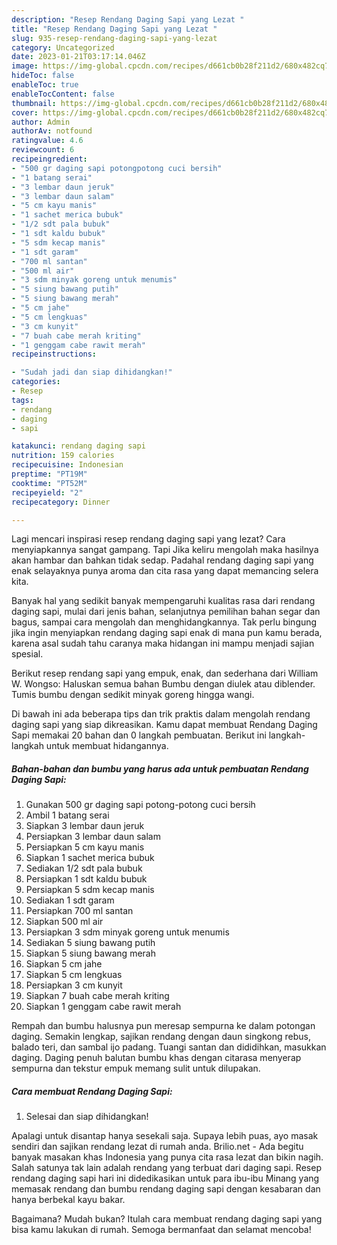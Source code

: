 ```yaml
---
description: "Resep Rendang Daging Sapi yang Lezat "
title: "Resep Rendang Daging Sapi yang Lezat "
slug: 935-resep-rendang-daging-sapi-yang-lezat
category: Uncategorized
date: 2023-01-21T03:17:14.046Z
image: https://img-global.cpcdn.com/recipes/d661cb0b28f211d2/680x482cq70/rendang-daging-sapi-foto-resep-utama.jpg
hideToc: false
enableToc: true
enableTocContent: false
thumbnail: https://img-global.cpcdn.com/recipes/d661cb0b28f211d2/680x482cq70/rendang-daging-sapi-foto-resep-utama.jpg
cover: https://img-global.cpcdn.com/recipes/d661cb0b28f211d2/680x482cq70/rendang-daging-sapi-foto-resep-utama.jpg
author: Admin
authorAv: notfound
ratingvalue: 4.6
reviewcount: 6
recipeingredient:
- "500 gr daging sapi potongpotong cuci bersih"
- "1 batang serai"
- "3 lembar daun jeruk"
- "3 lembar daun salam"
- "5 cm kayu manis"
- "1 sachet merica bubuk"
- "1/2 sdt pala bubuk"
- "1 sdt kaldu bubuk"
- "5 sdm kecap manis"
- "1 sdt garam"
- "700 ml santan"
- "500 ml air"
- "3 sdm minyak goreng untuk menumis"
- "5 siung bawang putih"
- "5 siung bawang merah"
- "5 cm jahe"
- "5 cm lengkuas"
- "3 cm kunyit"
- "7 buah cabe merah kriting"
- "1 genggam cabe rawit merah"
recipeinstructions:

- "Sudah jadi dan siap dihidangkan!"
categories:
- Resep
tags:
- rendang
- daging
- sapi

katakunci: rendang daging sapi 
nutrition: 159 calories
recipecuisine: Indonesian
preptime: "PT19M"
cooktime: "PT52M"
recipeyield: "2"
recipecategory: Dinner

---
```



Lagi mencari inspirasi resep rendang daging sapi yang lezat? Cara menyiapkannya sangat gampang. Tapi Jika keliru mengolah maka hasilnya akan hambar dan bahkan tidak sedap. Padahal rendang daging sapi yang enak selayaknya punya aroma dan cita rasa yang dapat memancing selera kita.


Banyak hal yang sedikit banyak mempengaruhi kualitas rasa dari rendang daging sapi, mulai dari jenis bahan, selanjutnya pemilihan bahan segar dan bagus, sampai cara mengolah dan menghidangkannya. Tak perlu bingung jika ingin menyiapkan rendang daging sapi enak di mana pun kamu berada, karena asal sudah tahu caranya maka hidangan ini mampu menjadi sajian spesial.

Berikut resep rendang sapi yang empuk, enak, dan sederhana dari William W. Wongso: Haluskan semua bahan Bumbu dengan diulek atau diblender. Tumis bumbu dengan sedikit minyak goreng hingga wangi.


Di bawah ini ada beberapa tips dan trik praktis dalam mengolah rendang daging sapi yang siap dikreasikan. Kamu dapat membuat Rendang Daging Sapi memakai 20 bahan dan 0 langkah pembuatan. Berikut ini langkah-langkah untuk membuat hidangannya.

<!--inarticleads1-->

##### Bahan-bahan dan bumbu yang harus ada untuk pembuatan Rendang Daging Sapi:

1. Gunakan 500 gr daging sapi potong-potong cuci bersih
1. Ambil 1 batang serai
1. Siapkan 3 lembar daun jeruk
1. Persiapkan 3 lembar daun salam
1. Persiapkan 5 cm kayu manis
1. Siapkan 1 sachet merica bubuk
1. Sediakan 1/2 sdt pala bubuk
1. Persiapkan 1 sdt kaldu bubuk
1. Persiapkan 5 sdm kecap manis
1. Sediakan 1 sdt garam
1. Persiapkan 700 ml santan
1. Siapkan 500 ml air
1. Persiapkan 3 sdm minyak goreng untuk menumis
1. Sediakan 5 siung bawang putih
1. Siapkan 5 siung bawang merah
1. Siapkan 5 cm jahe
1. Siapkan 5 cm lengkuas
1. Persiapkan 3 cm kunyit
1. Siapkan 7 buah cabe merah kriting
1. Siapkan 1 genggam cabe rawit merah


Rempah dan bumbu halusnya pun meresap sempurna ke dalam potongan daging. Semakin lengkap, sajikan rendang dengan daun singkong rebus, balado teri, dan sambal ijo padang. Tuangi santan dan dididihkan, masukkan daging. Daging penuh balutan bumbu khas dengan citarasa menyerap sempurna dan tekstur empuk memang sulit untuk dilupakan. 

<!--inarticleads2-->

##### Cara membuat Rendang Daging Sapi:


1. Selesai dan siap dihidangkan!

Apalagi untuk disantap hanya sesekali saja. Supaya lebih puas, ayo masak sendiri dan sajikan rendang lezat di rumah anda. Brilio.net - Ada begitu banyak masakan khas Indonesia yang punya cita rasa lezat dan bikin nagih. Salah satunya tak lain adalah rendang yang terbuat dari daging sapi. Resep rendang daging sapi hari ini didedikasikan untuk para ibu-ibu Minang yang memasak rendang dan bumbu rendang daging sapi dengan kesabaran dan hanya berbekal kayu bakar. 

Bagaimana? Mudah bukan? Itulah cara membuat rendang daging sapi yang bisa kamu lakukan di rumah. Semoga bermanfaat dan selamat mencoba!
